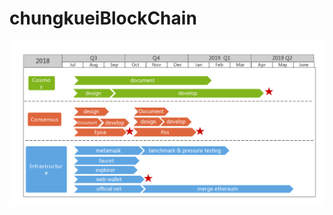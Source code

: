 # chungkueiBlockChain

![image](https://github.com/ChungkueiBlock/chungkueiBlockChain/blob/master/ChungkueiBlock%20roadmap.jpg)
